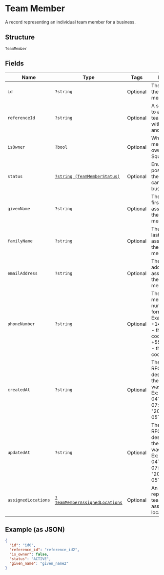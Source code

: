 
# Team Member

A record representing an individual team member for a business.

## Structure

`TeamMember`

## Fields

| Name | Type | Tags | Description | Getter | Setter |
|  --- | --- | --- | --- | --- | --- |
| `id` | `?string` | Optional | The unique ID for the team member. | getId(): ?string | setId(?string id): void |
| `referenceId` | `?string` | Optional | A second ID used to associate the team member with an entity in another system. | getReferenceId(): ?string | setReferenceId(?string referenceId): void |
| `isOwner` | `?bool` | Optional | Whether the team member is the owner of the Square account. | getIsOwner(): ?bool | setIsOwner(?bool isOwner): void |
| `status` | [`?string (TeamMemberStatus)`](/doc/models/team-member-status.md) | Optional | Enumerates the possible statuses the team member can have within a business. | getStatus(): ?string | setStatus(?string status): void |
| `givenName` | `?string` | Optional | The given (i.e., first) name associated with the team member. | getGivenName(): ?string | setGivenName(?string givenName): void |
| `familyName` | `?string` | Optional | The family (i.e., last) name associated with the team member. | getFamilyName(): ?string | setFamilyName(?string familyName): void |
| `emailAddress` | `?string` | Optional | The email address associated with the team member. | getEmailAddress(): ?string | setEmailAddress(?string emailAddress): void |
| `phoneNumber` | `?string` | Optional | The team member's phone number in E.164 format. Examples:<br>+14155552671 - the country code is 1 for US<br>+551155256325 - the country code is 55 for BR | getPhoneNumber(): ?string | setPhoneNumber(?string phoneNumber): void |
| `createdAt` | `?string` | Optional | The timestamp in RFC 3339 format describing when the team member was created.<br>Ex: "2018-10-04T04:00:00-07:00" or "2019-02-05T12:00:00Z" | getCreatedAt(): ?string | setCreatedAt(?string createdAt): void |
| `updatedAt` | `?string` | Optional | The timestamp in RFC 3339 format describing when the team member was last updated.<br>Ex: "2018-10-04T04:00:00-07:00" or "2019-02-05T12:00:00Z" | getUpdatedAt(): ?string | setUpdatedAt(?string updatedAt): void |
| `assignedLocations` | [`?TeamMemberAssignedLocations`](/doc/models/team-member-assigned-locations.md) | Optional | An object that represents a team member's assignment to locations. | getAssignedLocations(): ?TeamMemberAssignedLocations | setAssignedLocations(?TeamMemberAssignedLocations assignedLocations): void |

## Example (as JSON)

```json
{
  "id": "id0",
  "reference_id": "reference_id2",
  "is_owner": false,
  "status": "ACTIVE",
  "given_name": "given_name2"
}
```

